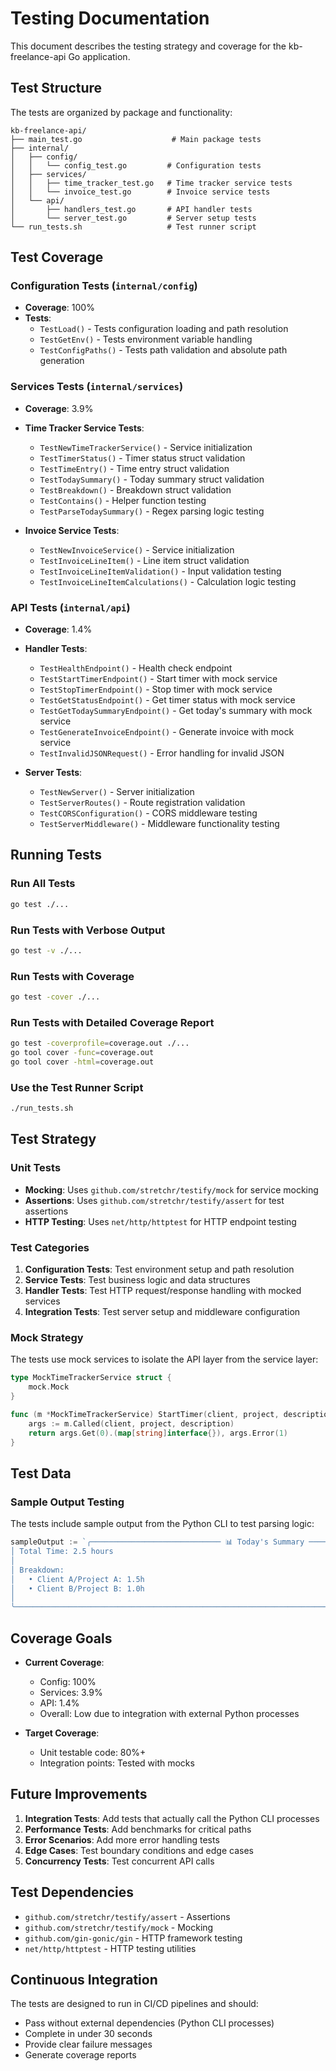 # Testing Documentation

This document describes the testing strategy and coverage for the kb-freelance-api Go application.

## Test Structure

The tests are organized by package and functionality:

```
kb-freelance-api/
├── main_test.go                    # Main package tests
├── internal/
│   ├── config/
│   │   └── config_test.go         # Configuration tests
│   ├── services/
│   │   ├── time_tracker_test.go   # Time tracker service tests
│   │   └── invoice_test.go        # Invoice service tests
│   └── api/
│       ├── handlers_test.go       # API handler tests
│       └── server_test.go         # Server setup tests
└── run_tests.sh                   # Test runner script
```

## Test Coverage

### Configuration Tests (`internal/config`)
- **Coverage**: 100%
- **Tests**:
  - `TestLoad()` - Tests configuration loading and path resolution
  - `TestGetEnv()` - Tests environment variable handling
  - `TestConfigPaths()` - Tests path validation and absolute path generation

### Services Tests (`internal/services`)
- **Coverage**: 3.9%
- **Time Tracker Service Tests**:
  - `TestNewTimeTrackerService()` - Service initialization
  - `TestTimerStatus()` - Timer status struct validation
  - `TestTimeEntry()` - Time entry struct validation
  - `TestTodaySummary()` - Today summary struct validation
  - `TestBreakdown()` - Breakdown struct validation
  - `TestContains()` - Helper function testing
  - `TestParseTodaySummary()` - Regex parsing logic testing

- **Invoice Service Tests**:
  - `TestNewInvoiceService()` - Service initialization
  - `TestInvoiceLineItem()` - Line item struct validation
  - `TestInvoiceLineItemValidation()` - Input validation testing
  - `TestInvoiceLineItemCalculations()` - Calculation logic testing

### API Tests (`internal/api`)
- **Coverage**: 1.4%
- **Handler Tests**:
  - `TestHealthEndpoint()` - Health check endpoint
  - `TestStartTimerEndpoint()` - Start timer with mock service
  - `TestStopTimerEndpoint()` - Stop timer with mock service
  - `TestGetStatusEndpoint()` - Get timer status with mock service
  - `TestGetTodaySummaryEndpoint()` - Get today's summary with mock service
  - `TestGenerateInvoiceEndpoint()` - Generate invoice with mock service
  - `TestInvalidJSONRequest()` - Error handling for invalid JSON

- **Server Tests**:
  - `TestNewServer()` - Server initialization
  - `TestServerRoutes()` - Route registration validation
  - `TestCORSConfiguration()` - CORS middleware testing
  - `TestServerMiddleware()` - Middleware functionality testing

## Running Tests

### Run All Tests
```bash
go test ./...
```

### Run Tests with Verbose Output
```bash
go test -v ./...
```

### Run Tests with Coverage
```bash
go test -cover ./...
```

### Run Tests with Detailed Coverage Report
```bash
go test -coverprofile=coverage.out ./...
go tool cover -func=coverage.out
go tool cover -html=coverage.out
```

### Use the Test Runner Script
```bash
./run_tests.sh
```

## Test Strategy

### Unit Tests
- **Mocking**: Uses `github.com/stretchr/testify/mock` for service mocking
- **Assertions**: Uses `github.com/stretchr/testify/assert` for test assertions
- **HTTP Testing**: Uses `net/http/httptest` for HTTP endpoint testing

### Test Categories

1. **Configuration Tests**: Test environment setup and path resolution
2. **Service Tests**: Test business logic and data structures
3. **Handler Tests**: Test HTTP request/response handling with mocked services
4. **Integration Tests**: Test server setup and middleware configuration

### Mock Strategy

The tests use mock services to isolate the API layer from the service layer:

```go
type MockTimeTrackerService struct {
    mock.Mock
}

func (m *MockTimeTrackerService) StartTimer(client, project, description string) (map[string]interface{}, error) {
    args := m.Called(client, project, description)
    return args.Get(0).(map[string]interface{}), args.Error(1)
}
```

## Test Data

### Sample Output Testing
The tests include sample output from the Python CLI to test parsing logic:

```go
sampleOutput := `╭───────────────────────────── 📊 Today's Summary ─────────────────────────────╮
│ Total Time: 2.5 hours                                                        │
│                                                                              │
│ Breakdown:                                                                   │
│   • Client A/Project A: 1.5h                                                 │
│   • Client B/Project B: 1.0h                                                 │
│                                                                              │
╰──────────────────────────────────────────────────────────────────────────────╯`
```

## Coverage Goals

- **Current Coverage**: 
  - Config: 100%
  - Services: 3.9%
  - API: 1.4%
  - Overall: Low due to integration with external Python processes

- **Target Coverage**: 
  - Unit testable code: 80%+
  - Integration points: Tested with mocks

## Future Improvements

1. **Integration Tests**: Add tests that actually call the Python CLI processes
2. **Performance Tests**: Add benchmarks for critical paths
3. **Error Scenarios**: Add more error handling tests
4. **Edge Cases**: Test boundary conditions and edge cases
5. **Concurrency Tests**: Test concurrent API calls

## Test Dependencies

- `github.com/stretchr/testify/assert` - Assertions
- `github.com/stretchr/testify/mock` - Mocking
- `github.com/gin-gonic/gin` - HTTP framework testing
- `net/http/httptest` - HTTP testing utilities

## Continuous Integration

The tests are designed to run in CI/CD pipelines and should:
- Pass without external dependencies (Python CLI processes)
- Complete in under 30 seconds
- Provide clear failure messages
- Generate coverage reports



